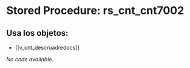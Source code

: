 # Stored Procedure: rs_cnt_cnt7002

## Usa los objetos:
- [[v_cnt_descruadredocs]]

*No code available.*
